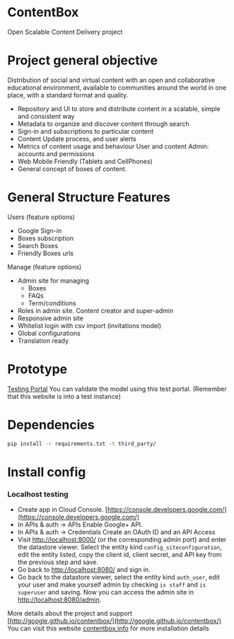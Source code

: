 ContentBox
==========

Open Scalable Content Delivery project

# Project general objective

Distribution of social and virtual content with an open and collaborative educational environment, available
to communities around the world in one place, with a standard format and quality.

* Repository and UI to store and distribute content in a scalable, simple and consistent way
* Metadata to organize and discover content through search
* Sign-in and subscriptions to particular content
* Content Update process, and user alerts
* Metrics of content usage and behaviour User and content Admin: accounts and permissions
* Web Mobile Friendly (Tablets and CellPhones)
* General concept of boxes of content.

# General Structure Features

Users (feature options)

* Google Sign-in
* Boxes subscription
* Search Boxes
* Friendly Boxes urls

Manage (feature options)

* Admin site for managing
    * Boxes
    * FAQs
    * Term/conditions
* Roles in admin site. Content creator and super-admin
* Responsive admin site
* Whitelist login with csv import (invitations model)
* Global configurations
* Translation ready


# Prototype
[Testing Portal](https://scalable-content-delivery-test.appspot.com/)
You can validate the model using this test portal. (Remember that this website is into a test instance)

# Dependencies

```bash
pip install -r requirements.txt -t third_party/
```

# Install config

### Localhost testing
* Create app in Cloud Console. [https://console.developers.google.com/](https://console.developers.google.com/)
* In APIs & auth -> APIs Enable Google+ API.
* In APIs & auth -> Credentials Create an OAuth ID and an API Access
* Visit [http://localhost:8000/](http://localhost:8000/) (or the corresponding admin port) and enter the datastore 
viewer. Select the entity kind `config_siteconfiguration`, edit the entity listed, copy the client id, client secret, 
and API key from the previous step and save.
* Go back to [http://localhost:8080/](http://localhost:8080/) and sign in.
* Go back to the datastore viewer, select the entity kind `auth_user`, edit your user and make yourself admin by checking 
`is staff` and `is superuser` and saving. Now you can access the admin site in [http://localhost:8080/admin](http://localhost:8080/admin).

More details about the project and support [http://google.github.io/contentbox/](http://google.github.io/contentbox/)
You can visit this website [contentbox.info](https://sites.google.com/site/contentboxcommunity/) for more installation details
